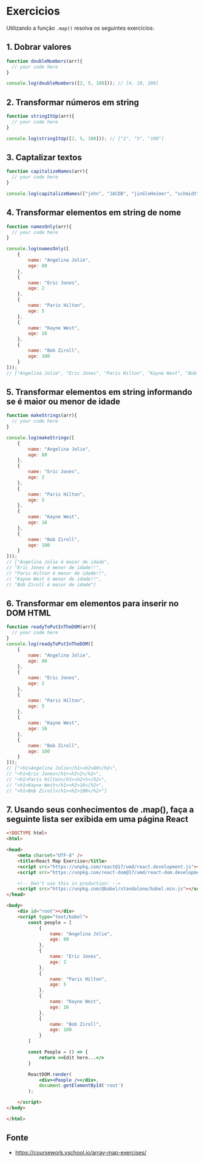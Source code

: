 # Exercicios

Utilizando a função ```.map()``` resolva os seguintes exercicíos:

## 1. Dobrar valores
```javascript
function doubleNumbers(arr){
  // your code here
}

console.log(doubleNumbers([2, 5, 100])); // [4, 10, 200]
```

## 2. Transformar números em string
```javascript
function stringItUp(arr){
  // your code here
}

console.log(stringItUp([2, 5, 100])); // ["2", "5", "100"]
```

## 3. Captalizar textos
```javascript
function capitalizeNames(arr){
  // your code here
}

console.log(capitalizeNames(["john", "JACOB", "jinGleHeimer", "schmidt"])); // ["John", "Jacob", "Jingleheimer", "Schmidt"]
```
## 4. Transformar elementos em string de nome
```javascript
function namesOnly(arr){
  // your code here
}

console.log(namesOnly([
    {
        name: "Angelina Jolie",
        age: 80
    },
    {
        name: "Eric Jones",
        age: 2
    },
    {
        name: "Paris Hilton",
        age: 5
    },
    {
        name: "Kayne West",
        age: 16
    },
    {
        name: "Bob Ziroll",
        age: 100
    }
])); 
// ["Angelina Jolie", "Eric Jones", "Paris Hilton", "Kayne West", "Bob Ziroll"]
```
## 5. Transformar elementos em string informando se é maior ou menor de idade
```javascript
function makeStrings(arr){
  // your code here
}

console.log(makeStrings([
    {
        name: "Angelina Jolie",
        age: 80
    },
    {
        name: "Eric Jones",
        age: 2
    },
    {
        name: "Paris Hilton",
        age: 5
    },
    {
        name: "Kayne West",
        age: 16
    },
    {
        name: "Bob Ziroll",
        age: 100
    }
])); 
// ["Angelina Jolie é maior de idade", 
// "Eric Jones é menor de idade!!", 
// "Paris Hilton é menor de idade!!", 
// "Kayne West é menor de idade!!", 
// "Bob Ziroll é maior de idade"]
```
## 6. Transformar em elementos para inserir no DOM HTML
```javascript
function readyToPutInTheDOM(arr){
  // your code here
}
console.log(readyToPutInTheDOM([
    {
        name: "Angelina Jolie",
        age: 80
    },
    {
        name: "Eric Jones",
        age: 2
    },
    {
        name: "Paris Hilton",
        age: 5
    },
    {
        name: "Kayne West",
        age: 16
    },
    {
        name: "Bob Ziroll",
        age: 100
    }
])); 
// ["<h1>Angelina Jolie</h1><h2>80</h2>", 
// "<h1>Eric Jones</h1><h2>2</h2>", 
// "<h1>Paris Hilton</h1><h2>5</h2>", 
// "<h1>Kayne West</h1><h2>16</h2>", 
// "<h1>Bob Ziroll</h1><h2>100</h2>"]
```
## 7. Usando seus conhecimentos de .map(), faça a seguinte lista ser exibida em uma página React
```html
<!DOCTYPE html>
<html>

<head>
    <meta charset="UTF-8" />
    <title>React Map Exercise</title>
    <script src="https://unpkg.com/react@17/umd/react.development.js"></script>
    <script src="https://unpkg.com/react-dom@17/umd/react-dom.development.js"></script>

    <!-- Don't use this in production: -->
    <script src="https://unpkg.com/@babel/standalone/babel.min.js"></script>
</head>

<body>
    <div id="root"></div>
    <script type="text/babel">
        const people = [
            {
                name: "Angelina Jolie",
                age: 80
            },
            {
                name: "Eric Jones",
                age: 2
            },
            {
                name: "Paris Hilton",
                age: 5
            },
            {
                name: "Kayne West",
                age: 16
            },
            {
                name: "Bob Ziroll",
                age: 100
            }
        ]

        const People = () => {
            return <>Edit here...</>
        }

        ReactDOM.render(
            <div><People /></div>,
            document.getElementById('root')
        );

    </script>
</body>

</html>
``` 

## Fonte
* https://coursework.vschool.io/array-map-exercises/
